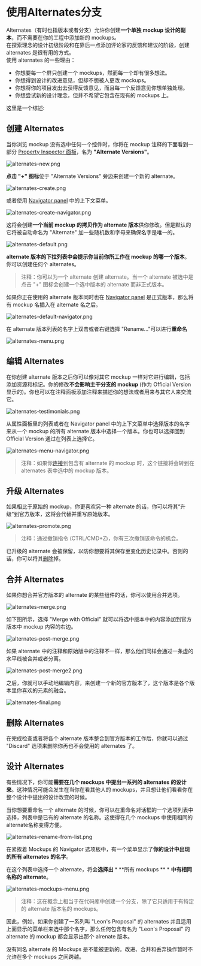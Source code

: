 # 使用Alternates分支

Alternates（有时也指版本或者分支）允许你创建**一个单独 mockup 设计的副本**，而不需要在你的工程中添加新的 mockups。  
在探索理念的设计初级阶段和在靠后一点添加评论家的反馈和建议的阶段，创建 alternates 是很有用的方式。  
使用 alternates 的一些理由：  

- 你想要每一个屏只创建一个 mockups，然而每一个却有很多想法。
- 你想得到设计的改进意见，但却不想被人更改 mockups。
- 你想将你的项目发出去获得反馈意见，而且每一个反馈意见你想单独处理。
- 你想尝试新的设计理念，但并不希望它包含在现有的 mockups 上。

这里是一个综述:

<!-- 一个视频，加载不出来 -->

##  创建 Alternates

当你浏览 mockup 没有选中任何一个控件时，你将在 mockup 注释的下面看到一部分 [Property Inspector 面板](http://support.balsamiq.com/customer/portal/articles/110114)，名为 **"Alternate Versions"**。  

![alternates-new.png](images/alternates-new.png)  

**点击 "+" 图标**位于 "Alternate Versions" 旁边来创建一个新的 alternate。  

![alternates-create.png](images/alternates-create.png) 

或者使用 [Navigator panel](http://support.balsamiq.com/customer/portal/articles/109151#filebrowser) 中的上下文菜单。  

![alternates-create-navigator.png](images/alternates-create-navigator.png)  

这将会创建**一个当前 mockup 的拷贝作为 alternate 版本**供你修改。但是默认的它将被自动命名为 "Alternate" 加一些随机数和字母来确保名字是唯一的。  

![alternates-default.png](images/alternates-default.png)

**alternate 版本的下拉列表中会提示你当前你所工作在 mockup 的哪一个版本**。你可以创建任何个 alternates。  

>注释：你可以为一个 alternate 创建 alternate。当一个 alternate 被选中是点击 "+" 图标会创建一个选中版本的 alternate 而非正式版本。  

如果你正在使用的 alternate 版本同时也在 [Navigator panel](http://support.balsamiq.com/customer/portal/articles/109151#filebrowser) 是正式版本，那么将有 mockup 名插入在 alternate 名之后。

![alternates-default-navigator.png](images/alternates-default-navigator.png)

在 alternate 版本列表的名字上双击或者右键选择 "Rename..."可以进行**重命名**  

![alternates-menu.png](images/alternates-menu.png)  

## 编辑 Alternates

在你创建 alternate 版本之后你可以像对其它 mockup 一样对它进行编辑，包括添加资源和标记。你的修改**不会影响主干分支的 mockup** (作为 Official Version 显示的)。你也可以在注释面板添加注释来描述你的想法或者用来与其它人来交流它。  

![alternates-testimonials.png](images/alternates-testimonials.png)

从属性面板里的列表或者在 Navigator panel 中的上下文菜单中选择版本的名字来从一个 mockup 的所有 alternate 版本中选择一个版本。你也可以选择回到 Official Version 通过在列表上选择它。  

![alternates-menu-navigator.png](images/alternates-menu-navigator.png)

>注释：如果你[连接](http://support.balsamiq.com/customer/portal/articles/111742)到包含有 alternate 的 mockup 时，这个链接将会转到在 alternates 表中选中的 mockup 版本。  

## 升级 Alternates   

如果相比于原始的 mockup，你更喜欢另一种 alternate 的话，你可以将其“升级”到官方版本，这将会代替并重写原始版本。  

![alternates-promote.png](images/alternates-promote.png)

>注释：通过撤销指令 (CTRL/CMD+Z)，你有三次撤销该命令的机会。  

已升级的 alternate 会被保留，以防你想要将其保存至变化历史记录中。否则的话，你可以将其[删除](http://support.balsamiq.com/customer/portal/articles/1956540-working-with-alternates#discarding)掉。  

## 合并 Alternates   


如果你想合并官方版本的 alternate 的某些组件的话，你可以使用合并选项。  

![alternates-merge.png](images/alternates-merge.png)  

如下图所示，选择 "Merge with Official" 就可以将选中版本中的内容添加到官方版本中 mockup 内容的右边。  

![alternates-post-merge.png](images/alternates-post-merge.png)  

如果 alternate 中的注释和原始版中的注释不一样，那么他们同样会通过一条虚的水平线被合并或者分离。  

![alternates-post-merge2.png](images/alternates-post-merge2.png)  

之后，你就可以手动地编辑内容，来创建一个新的官方版本了，这个版本是各个版本里你喜欢的元素的融合。  

![alternates-final.png](iamges/alternates-final.png)  

## 删除 Alternates   

在完成检查或者将各个 alternate 版本整合到官方版本的工作后，你就可以通过 "Discard" 选项来删除你再也不会使用的 alternates 了。  

## 设计 Alternates   

有些情况下，你可能**需要在几个 mockups 中提出一系列的 alternates 的设计来**。这种情况可能会发生在当你在看其他人的 mockups，并且想让他们看看你在整个设计中提出的设计改变的时候。  

当你想要重命名一个 alternate 的时候，你可以在重命名对话框的一个选项列表中选择，列表中是已有的 alternate 的名称。这使得在几个 mockups 中使用相同的 alternate名称变得方便。  

![alternates-rename-from-list.png](images/alternates-rename-from-list.png)  

在紧挨着 Mockups 的 Navigator 选项板中，有一个菜单显示了**你的设计中出现的所有 alternates 的名字**。  

在这个列表中选择一个 alternate，将会**选择出** * **所有 mockups ** * **中有相同名称的 alternate**。  

![alternates-mockups-menu.png](images/alternates-mockups-menu.png)  

>注释：这在概念上相当于在代码库中创建一个分支，除了它只适用于有特定的 alternate 版本名的 mockups。  

因此，例如，如果你创建了一系列叫 "Leon's Proposal" 的 alternates 并且适用上面显示的菜单栏来选中那个名字，那么任何包含有名为 "Leon's Proposal" 的 alternate 的 mockup 都会显示出那个 alrenate 版本。  

没有同名 alternate 的 Mockups 是不能被更新的。改进、合并和丢弃操作暂时不允许在多个 mockups 之间跨越。  





  

 







